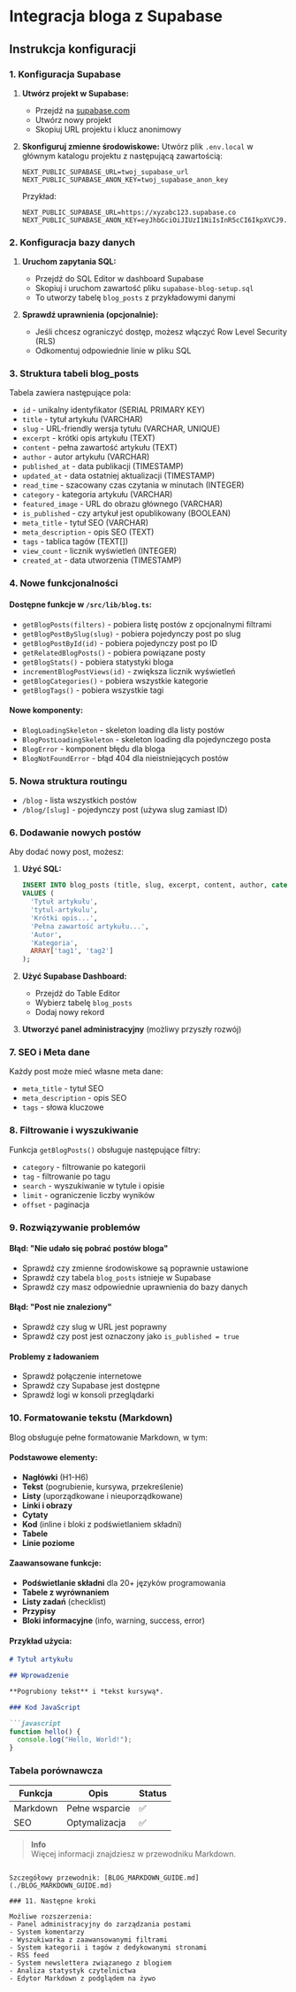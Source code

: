 # Integracja bloga z Supabase

## Instrukcja konfiguracji

### 1. Konfiguracja Supabase

1. **Utwórz projekt w Supabase:**
   - Przejdź na [supabase.com](https://supabase.com)
   - Utwórz nowy projekt
   - Skopiuj URL projektu i klucz anonimowy

2. **Skonfiguruj zmienne środowiskowe:**
   Utwórz plik `.env.local` w głównym katalogu projektu z następującą zawartością:

   ```env
   NEXT_PUBLIC_SUPABASE_URL=twoj_supabase_url
   NEXT_PUBLIC_SUPABASE_ANON_KEY=twoj_supabase_anon_key
   ```

   Przykład:
   ```env
   NEXT_PUBLIC_SUPABASE_URL=https://xyzabc123.supabase.co
   NEXT_PUBLIC_SUPABASE_ANON_KEY=eyJhbGciOiJIUzI1NiIsInR5cCI6IkpXVCJ9...
   ```

### 2. Konfiguracja bazy danych

1. **Uruchom zapytania SQL:**
   - Przejdź do SQL Editor w dashboard Supabase
   - Skopiuj i uruchom zawartość pliku `supabase-blog-setup.sql`
   - To utworzy tabelę `blog_posts` z przykładowymi danymi

2. **Sprawdź uprawnienia (opcjonalnie):**
   - Jeśli chcesz ograniczyć dostęp, możesz włączyć Row Level Security (RLS)
   - Odkomentuj odpowiednie linie w pliku SQL

### 3. Struktura tabeli blog_posts

Tabela zawiera następujące pola:

- `id` - unikalny identyfikator (SERIAL PRIMARY KEY)
- `title` - tytuł artykułu (VARCHAR)
- `slug` - URL-friendly wersja tytułu (VARCHAR, UNIQUE)
- `excerpt` - krótki opis artykułu (TEXT)
- `content` - pełna zawartość artykułu (TEXT)
- `author` - autor artykułu (VARCHAR)
- `published_at` - data publikacji (TIMESTAMP)
- `updated_at` - data ostatniej aktualizacji (TIMESTAMP)
- `read_time` - szacowany czas czytania w minutach (INTEGER)
- `category` - kategoria artykułu (VARCHAR)
- `featured_image` - URL do obrazu głównego (VARCHAR)
- `is_published` - czy artykuł jest opublikowany (BOOLEAN)
- `meta_title` - tytuł SEO (VARCHAR)
- `meta_description` - opis SEO (TEXT)
- `tags` - tablica tagów (TEXT[])
- `view_count` - licznik wyświetleń (INTEGER)
- `created_at` - data utworzenia (TIMESTAMP)

### 4. Nowe funkcjonalności

#### Dostępne funkcje w `/src/lib/blog.ts`:

- `getBlogPosts(filters)` - pobiera listę postów z opcjonalnymi filtrami
- `getBlogPostBySlug(slug)` - pobiera pojedynczy post po slug
- `getBlogPostById(id)` - pobiera pojedynczy post po ID
- `getRelatedBlogPosts()` - pobiera powiązane posty
- `getBlogStats()` - pobiera statystyki bloga
- `incrementBlogPostViews(id)` - zwiększa licznik wyświetleń
- `getBlogCategories()` - pobiera wszystkie kategorie
- `getBlogTags()` - pobiera wszystkie tagi

#### Nowe komponenty:

- `BlogLoadingSkeleton` - skeleton loading dla listy postów
- `BlogPostLoadingSkeleton` - skeleton loading dla pojedynczego posta
- `BlogError` - komponent błędu dla bloga
- `BlogNotFoundError` - błąd 404 dla nieistniejących postów

### 5. Nowa struktura routingu

- `/blog` - lista wszystkich postów
- `/blog/[slug]` - pojedynczy post (używa slug zamiast ID)

### 6. Dodawanie nowych postów

Aby dodać nowy post, możesz:

1. **Użyć SQL:**
   ```sql
   INSERT INTO blog_posts (title, slug, excerpt, content, author, category, tags)
   VALUES (
     'Tytuł artykułu',
     'tytul-artykulu',
     'Krótki opis...',
     'Pełna zawartość artykułu...',
     'Autor',
     'Kategoria',
     ARRAY['tag1', 'tag2']
   );
   ```

2. **Użyć Supabase Dashboard:**
   - Przejdź do Table Editor
   - Wybierz tabelę `blog_posts`
   - Dodaj nowy rekord

3. **Utworzyć panel administracyjny** (możliwy przyszły rozwój)

### 7. SEO i Meta dane

Każdy post może mieć własne meta dane:
- `meta_title` - tytuł SEO
- `meta_description` - opis SEO
- `tags` - słowa kluczowe

### 8. Filtrowanie i wyszukiwanie

Funkcja `getBlogPosts()` obsługuje następujące filtry:
- `category` - filtrowanie po kategorii
- `tag` - filtrowanie po tagu
- `search` - wyszukiwanie w tytule i opisie
- `limit` - ograniczenie liczby wyników
- `offset` - paginacja

### 9. Rozwiązywanie problemów

#### Błąd: "Nie udało się pobrać postów bloga"
- Sprawdź czy zmienne środowiskowe są poprawnie ustawione
- Sprawdź czy tabela `blog_posts` istnieje w Supabase
- Sprawdź czy masz odpowiednie uprawnienia do bazy danych

#### Błąd: "Post nie znaleziony"
- Sprawdź czy slug w URL jest poprawny
- Sprawdź czy post jest oznaczony jako `is_published = true`

#### Problemy z ładowaniem
- Sprawdź połączenie internetowe
- Sprawdź czy Supabase jest dostępne
- Sprawdź logi w konsoli przeglądarki

### 10. Formatowanie tekstu (Markdown)

Blog obsługuje pełne formatowanie Markdown, w tym:

#### Podstawowe elementy:
- **Nagłówki** (H1-H6)
- **Tekst** (pogrubienie, kursywa, przekreślenie)
- **Listy** (uporządkowane i nieuporządkowane)
- **Linki i obrazy**
- **Cytaty**
- **Kod** (inline i bloki z podświetlaniem składni)
- **Tabele**
- **Linie poziome**

#### Zaawansowane funkcje:
- **Podświetlanie składni** dla 20+ języków programowania
- **Tabele z wyrównaniem**
- **Listy zadań** (checklist)
- **Przypisy**
- **Bloki informacyjne** (info, warning, success, error)

#### Przykład użycia:

```markdown
# Tytuł artykułu

## Wprowadzenie

**Pogrubiony tekst** i *tekst kursywą*.

### Kod JavaScript

```javascript
function hello() {
  console.log("Hello, World!");
}
```

### Tabela porównawcza

| Funkcja | Opis | Status |
|---------|------|--------|
| Markdown | Pełne wsparcie | ✅ |
| SEO | Optymalizacja | ✅ |

> **Info**  
> Więcej informacji znajdziesz w przewodniku Markdown.
```

Szczegółowy przewodnik: [BLOG_MARKDOWN_GUIDE.md](./BLOG_MARKDOWN_GUIDE.md)

### 11. Następne kroki

Możliwe rozszerzenia:
- Panel administracyjny do zarządzania postami
- System komentarzy
- Wyszukiwarka z zaawansowanymi filtrami
- System kategorii i tagów z dedykowanymi stronami
- RSS feed
- System newslettera związanego z blogiem
- Analiza statystyk czytelnictwa
- Edytor Markdown z podglądem na żywo

